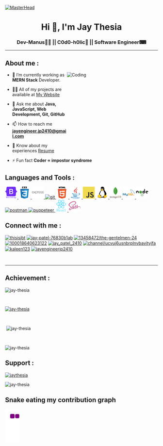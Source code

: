 [![MasterHead](https://blogger.googleusercontent.com/img/b/R29vZ2xl/AVvXsEgBK7zNUqLqcs4po5enxak5CrMgnc44HA_Hj8P7GEbqBeHEroigJPBGoUCYRQ5La7Qr1TVM4l-Q310vgRyLNFXZPi_DBD_ELPY6lFvgu0HDCp6CeeAk2VPLL5Wf0ghtcdq4H2stZLcWTxyh1cJ9gjKDUr0wBrrGE9ud7pVbVC27PPYtDROkIu-R3-pYKg/s1584/GitHub%20Banner.png)](https://jaythesia.netlify.app/)

<h1 align="center">Hi 👋, I'm Jay Thesia</h1>
<h3 align="center">Dev-Manus👨‍💻 || C0d0-h0lic🧬 || Software Engineer⌨</h3>
<hr>

## About me :
<img align="right" alt="Coding" width="300" height="250" src="https://cdn.dribbble.com/users/1162077/screenshots/3848914/programmer.gif">

- 🌱 I’m currently working as **MERN Stack** Developer.

- 👨‍💻 All of my projects are available at [My Website](https://jaythesia.netlify.app/)

- 💬 Ask me about **Java, JavaScript, Web Development, Git, GitHub**

- 📫 How to reach me **jayengineer.jp2410@gmail.com**

- 📄 Know about my experiences [Resume](https://drive.google.com/file/d/1WcpYWlj-ub3MVHnbSHVEZ2Tfc8ApjMce/view?usp=drivesdk)

- ⚡ Fun fact **Coder ∝ impostor syndrome**

<!-- languages and tools -->

## Languages and Tools :
<p align="left" > <a href="https://getbootstrap.com" target="_blank" rel="noreferrer"> <img src="https://raw.githubusercontent.com/devicons/devicon/master/icons/bootstrap/bootstrap-plain-wordmark.svg" alt="bootstrap" width="40" height="40"/> </a> <a href="https://www.w3schools.com/css/" target="_blank" rel="noreferrer"> <img media="(prefers-color-scheme: light)" src="https://raw.githubusercontent.com/devicons/devicon/master/icons/css3/css3-original-wordmark.svg" alt="css3" width="40" height="40"/> </a> <a href="https://expressjs.com" target="_blank" rel="noreferrer"> <img src="https://raw.githubusercontent.com/devicons/devicon/master/icons/express/express-original-wordmark.svg" alt="express" width="40" height="40"/> </a> <a href="https://git-scm.com/" target="_blank" rel="noreferrer"> <img src="https://www.vectorlogo.zone/logos/git-scm/git-scm-icon.svg" alt="git" width="40" height="40"/> </a> <a href="https://www.w3.org/html/" target="_blank" rel="noreferrer"> <img src="https://raw.githubusercontent.com/devicons/devicon/master/icons/html5/html5-original-wordmark.svg" alt="html5" width="40" height="40"/> </a> <a href="https://www.java.com" target="_blank" rel="noreferrer"> <img src="https://raw.githubusercontent.com/devicons/devicon/master/icons/java/java-original.svg" alt="java" width="40" height="40"/> </a> <a href="https://developer.mozilla.org/en-US/docs/Web/JavaScript" target="_blank" rel="noreferrer"> <img src="https://raw.githubusercontent.com/devicons/devicon/master/icons/javascript/javascript-original.svg" alt="javascript" width="40" height="40"/> </a> <a href="https://www.linux.org/" target="_blank" rel="noreferrer"> <img src="https://raw.githubusercontent.com/devicons/devicon/master/icons/linux/linux-original.svg" alt="linux" width="40" height="40"/> </a> <a href="https://www.mongodb.com/" target="_blank" rel="noreferrer"> <img src="https://raw.githubusercontent.com/devicons/devicon/master/icons/mongodb/mongodb-original-wordmark.svg" alt="mongodb" width="40" height="40"/> </a> <a href="https://www.mysql.com/" target="_blank" rel="noreferrer"> <img src="https://raw.githubusercontent.com/devicons/devicon/master/icons/mysql/mysql-original-wordmark.svg" alt="mysql" width="40" height="40"/> </a> <a href="https://nodejs.org" target="_blank" rel="noreferrer"> <img src="https://raw.githubusercontent.com/devicons/devicon/master/icons/nodejs/nodejs-original-wordmark.svg" alt="nodejs" width="40" height="40"/> </a> <a href="https://postman.com" target="_blank" rel="noreferrer"> <img src="https://www.vectorlogo.zone/logos/getpostman/getpostman-icon.svg" alt="postman" width="40" height="40"/> </a> <a href="https://github.com/puppeteer/puppeteer" target="_blank" rel="noreferrer"> <img src="https://www.vectorlogo.zone/logos/pptrdev/pptrdev-official.svg" alt="puppeteer" width="40" height="40"/> </a> <a href="https://reactjs.org/" target="_blank" rel="noreferrer"> <img src="https://raw.githubusercontent.com/devicons/devicon/master/icons/react/react-original-wordmark.svg" alt="react" width="40" height="40"/> </a> <a href="https://sass-lang.com" target="_blank" rel="noreferrer"> <img src="https://raw.githubusercontent.com/devicons/devicon/master/icons/sass/sass-original.svg" alt="sass" width="40" height="40"/> </a> </p>

<!-- Social Media -->

## Connect with me :
<p align="left">
<a href="https://twitter.com/thisisjbt" target="blank"><img align="center" src="https://raw.githubusercontent.com/rahuldkjain/github-profile-readme-generator/master/src/images/icons/Social/twitter.svg" alt="thisisjbt" height="30" width="40" /></a>
<a href="https://linkedin.com/in/jay-patel-76830b1ab" target="blank"><img align="center" src="https://raw.githubusercontent.com/rahuldkjain/github-profile-readme-generator/master/src/images/icons/Social/linked-in-alt.svg" alt="jay-patel-76830b1ab" height="30" width="40" /></a>
<a href="https://stackoverflow.com/users/13458472/the-gentelmen-24" target="blank"><img align="center" src="https://raw.githubusercontent.com/rahuldkjain/github-profile-readme-generator/master/src/images/icons/Social/stack-overflow.svg" alt="13458472/the-gentelmen-24" height="30" width="40" /></a>
<a href="https://fb.com/100018640623122" target="blank"><img align="center" src="https://raw.githubusercontent.com/rahuldkjain/github-profile-readme-generator/master/src/images/icons/Social/facebook.svg" alt="100018640623122" height="30" width="40" /></a>
<a href="https://instagram.com/jay_patel_2410" target="blank"><img align="center" src="https://raw.githubusercontent.com/rahuldkjain/github-profile-readme-generator/master/src/images/icons/Social/instagram.svg" alt="jay_patel_2410" height="30" width="40" /></a>
<a href="https://www.youtube.com/channel/UCvuJ6UsnBrpLNvbaVITyJFA" target="blank"><img align="center" src="https://raw.githubusercontent.com/rahuldkjain/github-profile-readme-generator/master/src/images/icons/Social/youtube.svg" alt="channel/ucvuj6usnbrplnvbavityjfa" height="30" width="40" /></a>
<a href="https://www.leetcode.com/kaleen123" target="blank"><img align="center" src="https://raw.githubusercontent.com/rahuldkjain/github-profile-readme-generator/master/src/images/icons/Social/leet-code.svg" alt="kaleen123" height="30" width="40" /></a>
<a href="https://auth.geeksforgeeks.org/user/jayengineerjp2410" target="blank"><img align="center" src="https://raw.githubusercontent.com/rahuldkjain/github-profile-readme-generator/master/src/images/icons/Social/geeks-for-geeks.svg" alt="jayengineerjp2410" height="30" width="40" /></a>
</p>

<br>
<hr>

## Achievement :

<!-- Used top language -->
<p><img align="center" src="https://github-readme-stats.vercel.app/api/top-langs?username=jay-thesia&show_icons=true&locale=en&layout=compact" alt="jay-thesia" /></p>

<br>

<!-- Trophy -->
<p align="left"> <a href="https://github.com/ryo-ma/github-profile-trophy"><img src="https://github-profile-trophy.vercel.app/?username=jay-thesia" alt="jay-thesia" /></a> </p>

<br>

<!-- Statistics -->
<p>&nbsp;<img align="center" src="https://github-readme-stats.vercel.app/api?username=jay-thesia&show_icons=true&locale=en&layout=compact" alt="jay-thesia" /></p>

<br>

<!-- Streak -->
<p><img align="center" src="https://github-readme-streak-stats.herokuapp.com/?user=jay-thesia&theme=dark" alt="jay-thesia" /></p>


<!-- Support -->

## Support : 
<p><a href="https://www.buymeacoffee.com/jaythesia"> <img align="center" src="https://cdn.buymeacoffee.com/buttons/v2/default-yellow.png" height="50" width="210" alt="jaythesia" /></a></p>

<!-- Profile count -->
<p align="left"> <img src="https://komarev.com/ghpvc/?username=jay-thesia&label=Profile%20views&color=0e75b6&style=flat" alt="jay-thesia" /> </p>


## Snake eating my contribution graph

![snake gif](https://github.com/jay-thesia/jay-thesia/blob/output/github-contribution-grid-snake.gif)



